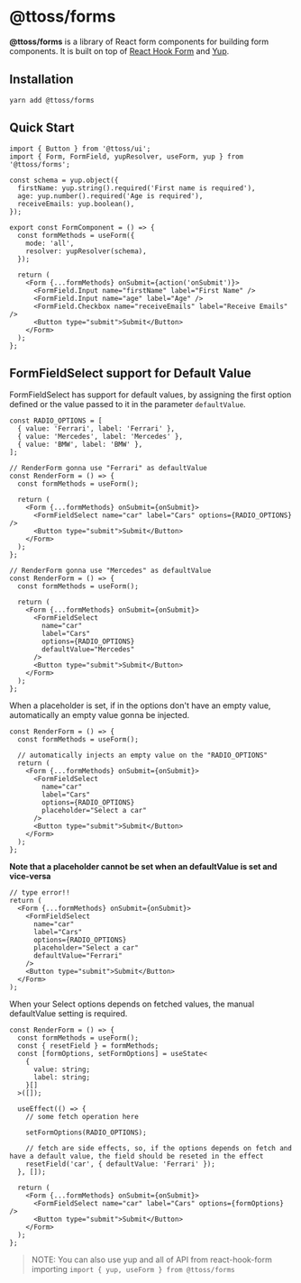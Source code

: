 # @ttoss/forms

**@ttoss/forms** is a library of React form components for building form components. It is built on top of [React Hook Form](https://react-hook-form.com/) and [Yup](https://github.com/jquense/yup).

## Installation

```shell
yarn add @ttoss/forms
```

## Quick Start

```tsx
import { Button } from '@ttoss/ui';
import { Form, FormField, yupResolver, useForm, yup } from '@ttoss/forms';

const schema = yup.object({
  firstName: yup.string().required('First name is required'),
  age: yup.number().required('Age is required'),
  receiveEmails: yup.boolean(),
});

export const FormComponent = () => {
  const formMethods = useForm({
    mode: 'all',
    resolver: yupResolver(schema),
  });

  return (
    <Form {...formMethods} onSubmit={action('onSubmit')}>
      <FormField.Input name="firstName" label="First Name" />
      <FormField.Input name="age" label="Age" />
      <FormField.Checkbox name="receiveEmails" label="Receive Emails" />
      <Button type="submit">Submit</Button>
    </Form>
  );
};
```

## FormFieldSelect support for Default Value

FormFieldSelect has support for default values, by assigning the first option defined or the value passed to it in the parameter `defaultValue`.

```tsx
const RADIO_OPTIONS = [
  { value: 'Ferrari', label: 'Ferrari' },
  { value: 'Mercedes', label: 'Mercedes' },
  { value: 'BMW', label: 'BMW' },
];

// RenderForm gonna use "Ferrari" as defaultValue
const RenderForm = () => {
  const formMethods = useForm();

  return (
    <Form {...formMethods} onSubmit={onSubmit}>
      <FormFieldSelect name="car" label="Cars" options={RADIO_OPTIONS} />
      <Button type="submit">Submit</Button>
    </Form>
  );
};

// RenderForm gonna use "Mercedes" as defaultValue
const RenderForm = () => {
  const formMethods = useForm();

  return (
    <Form {...formMethods} onSubmit={onSubmit}>
      <FormFieldSelect
        name="car"
        label="Cars"
        options={RADIO_OPTIONS}
        defaultValue="Mercedes"
      />
      <Button type="submit">Submit</Button>
    </Form>
  );
};
```

When a placeholder is set, if in the options don't have an empty value, automatically an empty value gonna be injected.

```tsx
const RenderForm = () => {
  const formMethods = useForm();

  // automatically injects an empty value on the "RADIO_OPTIONS"
  return (
    <Form {...formMethods} onSubmit={onSubmit}>
      <FormFieldSelect
        name="car"
        label="Cars"
        options={RADIO_OPTIONS}
        placeholder="Select a car"
      />
      <Button type="submit">Submit</Button>
    </Form>
  );
};
```

**Note that a placeholder cannot be set when an defaultValue is set and vice-versa**

```tsx
// type error!!
return (
  <Form {...formMethods} onSubmit={onSubmit}>
    <FormFieldSelect
      name="car"
      label="Cars"
      options={RADIO_OPTIONS}
      placeholder="Select a car"
      defaultValue="Ferrari"
    />
    <Button type="submit">Submit</Button>
  </Form>
);
```

When your Select options depends on fetched values, the manual defaultValue setting is required.

```tsx
const RenderForm = () => {
  const formMethods = useForm();
  const { resetField } = formMethods;
  const [formOptions, setFormOptions] = useState<
    {
      value: string;
      label: string;
    }[]
  >([]);

  useEffect(() => {
    // some fetch operation here

    setFormOptions(RADIO_OPTIONS);

    // fetch are side effects, so, if the options depends on fetch and have a default value, the field should be reseted in the effect
    resetField('car', { defaultValue: 'Ferrari' });
  }, []);

  return (
    <Form {...formMethods} onSubmit={onSubmit}>
      <FormFieldSelect name="car" label="Cars" options={formOptions} />
      <Button type="submit">Submit</Button>
    </Form>
  );
};
```

> NOTE: You can also use yup and all of API from react-hook-form importing `import { yup, useForm } from @ttoss/forms`
